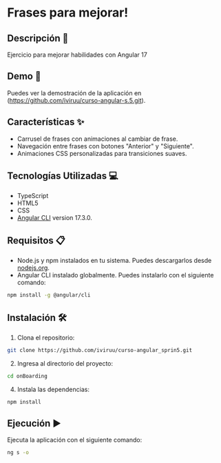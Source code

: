 # Frases para mejorar!

## Descripción 📄

Ejercicio para mejorar habilidades con Angular 17

## Demo 🚀

Puedes ver la demostración de la aplicación en (https://github.com/iviruu/curso-angular-s.5.git).

## Características ✨

- Carrusel de frases con animaciones al cambiar de frase.
- Navegación entre frases con botones "Anterior" y "Siguiente".
- Animaciones CSS personalizadas para transiciones suaves.


## Tecnologías Utilizadas 💻

- TypeScript
- HTML5
- CSS 
- [Angular CLI](https://github.com/angular/angular-cli) version 17.3.0.

## Requisitos 📋

- Node.js y npm instalados en tu sistema. Puedes descargarlos desde [nodejs.org](https://nodejs.org/).
- Angular CLI instalado globalmente. Puedes instalarlo con el siguiente comando:

```bash
npm install -g @angular/cli
```

## Instalación 🛠️

1. Clona el repositorio:
```bash
git clone https://github.com/iviruu/curso-angular_sprin5.git
```

2. Ingresa al directorio del proyecto:
```bash
cd onBoarding
```

4. Instala las dependencias:
```bash
npm install
```


## Ejecución ▶️
Ejecuta la aplicación con el siguiente comando:
```bash
ng s -o
```






